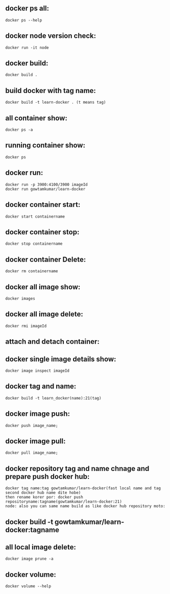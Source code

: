 <!-- commend: -->
## docker ps all: 
    docker ps --help

## docker node version check: 
    docker run -it node

## docker build: 
    docker build .
## build docker with tag name:
    docker build -t learn-docker . (t means tag)

## all container show: 
    docker ps -a

## running container show: 
    docker ps

## docker run:
    docker run -p 3900:4100/3900 imageId
    docker run gowtamkumar/learn-docker

## docker container start: 
    docker start containername

## docker container stop: 
    docker stop containername

## docker container Delete: 
    docker rm containername

## docker all image show: 
    docker images

## docker all image delete: 
    docker rmi imageId

## attach and detach container:

## docker single image details show: 
    docker image inspect imageId

## docker tag and name: 
    docker build -t learn_docker(name):21(tag)

## docker image push: 
    docker push image_name;

## docker image pull: 
    docker pull image_name;

## docker repository tag and name chnage and prepare push docker hub: 
    docker tag name:tag gowtamkumar/learn-docker(fast local name and tag second docker hub name dite hobe) 
    then rename korer por: docker push repositoryname:tagname(gowtamkumar/learn-docker:21)
    node: also you can same name build as like docker hub repository moto: 
 ## docker build -t gowtamkumar/learn-docker:tagname

 ## all local image delete: 
    docker image prune -a


## docker volume:
    docker volume --help


